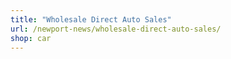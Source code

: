 ```yaml
---
title: "Wholesale Direct Auto Sales"
url: /newport-news/wholesale-direct-auto-sales/
shop: car
---
```

